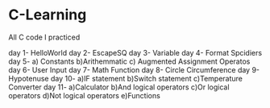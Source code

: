 # C-Learning
All C code I practiced

day 1- HelloWorld
day 2- EscapeSQ
day 3- Variable
day 4- Format Spcidiers
day 5- a) Constants 
       b)Arithemmatic
       c) Augmented Assignment Operatos
day 6- User Input
day 7- Math Function
day 8- Circle Circumference
day 9- Hypotenuse
day 10- a)IF statement
        b)Switch statement
        c)Temperature Converter
day 11- a)Calculator
        b)And logical operators
        c)Or logical operators
        d)Not logical operators
        e)Functions
